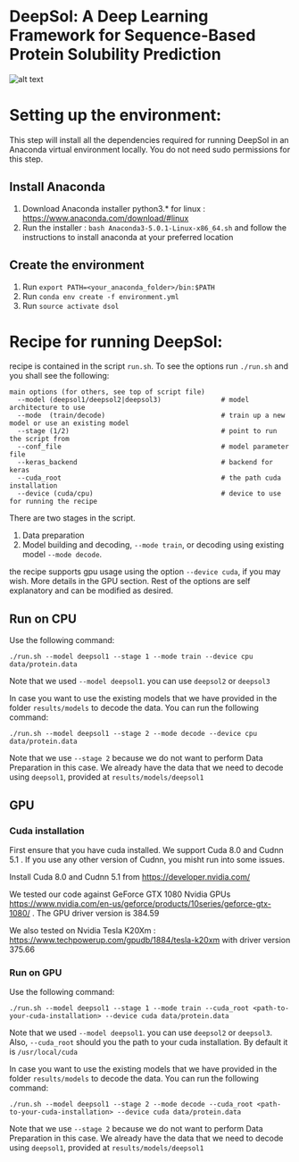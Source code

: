 # DeepSol: A Deep Learning Framework for Sequence-Based Protein Solubility Prediction

![alt text](http://people.csail.mit.edu/sameerk/dsol.svg)

# Setting up the environment:

This step will install all the dependencies required for running DeepSol in an Anaconda virtual environment locally. You do not need sudo permissions for this step.

## Install Anaconda
1. Download Anaconda installer python3.* for linux : https://www.anaconda.com/download/#linux
2. Run the installer : `bash Anaconda3-5.0.1-Linux-x86_64.sh` and follow the instructions to install anaconda at your preferred location

## Create the environment
1. Run `export PATH=<your_anaconda_folder>/bin:$PATH`
2. Run `conda env create -f environment.yml`
3. Run `source activate dsol`


# Recipe for running DeepSol:

recipe is contained in the script `run.sh`. To see the options run `./run.sh` and you shall see the following:

```
main options (for others, see top of script file)
  --model (deepsol1/deepsol2|deepsol3)               # model architecture to use
  --mode  (train/decode)                             # train up a new model or use an existing model
  --stage (1/2)                                      # point to run the script from 
  --conf_file                                        # model parameter file
  --keras_backend                                    # backend for keras
  --cuda_root                                        # the path cuda installation
  --device (cuda/cpu)                                # device to use for running the recipe
```
There are two stages in the script. 

1. Data preparation
2. Model building and decoding, `--mode train`, or decoding using existing model `--mode decode`.

the recipe supports gpu usage using the option `--device cuda`, if you may wish. More details in the GPU section. Rest of the options are self explanatory and can be modified as desired.

## Run on CPU

Use the following command:

`./run.sh --model deepsol1 --stage 1 --mode train --device cpu data/protein.data`

Note that we used `--model deepsol1`. you can use `deepsol2` or `deepsol3`

In case you want to use the existing models that we have provided in the folder `results/models` to decode the data. You can run the following command:

`./run.sh --model deepsol1 --stage 2 --mode decode --device cpu data/protein.data`

Note that we use `--stage 2` because we do not want to perform Data Preparation in this case. We already have the data that we need to decode using `deepsol1`, provided at `results/models/deepsol1`

## GPU

### Cuda installation

First ensure that you have cuda installed. We support Cuda 8.0 and Cudnn 5.1 . If you use any other version of Cudnn, you misht run into some issues.

Install Cuda 8.0 and Cudnn 5.1 from https://developer.nvidia.com/

We tested our code against GeForce GTX 1080 Nvidia GPUs https://www.nvidia.com/en-us/geforce/products/10series/geforce-gtx-1080/ . The GPU driver version is 384.59

We also tested on Nvidia Tesla K20Xm : https://www.techpowerup.com/gpudb/1884/tesla-k20xm with driver version 375.66

### Run on GPU

Use the following command:

`./run.sh --model deepsol1 --stage 1 --mode train --cuda_root <path-to-your-cuda-installation> --device cuda data/protein.data`

Note that we used `--model deepsol1`. you can use `deepsol2` or `deepsol3`. Also, `--cuda_root` should you the path to your cuda installation. By default it is `/usr/local/cuda`

In case you want to use the existing models that we have provided in the folder `results/models` to decode the data. You can run the following command:

`./run.sh --model deepsol1 --stage 2 --mode decode --cuda_root <path-to-your-cuda-installation> --device cuda data/protein.data`

Note that we use `--stage 2` because we do not want to perform Data Preparation in this case. We already have the data that we need to decode using `deepsol1`, provided at `results/models/deepsol1`
